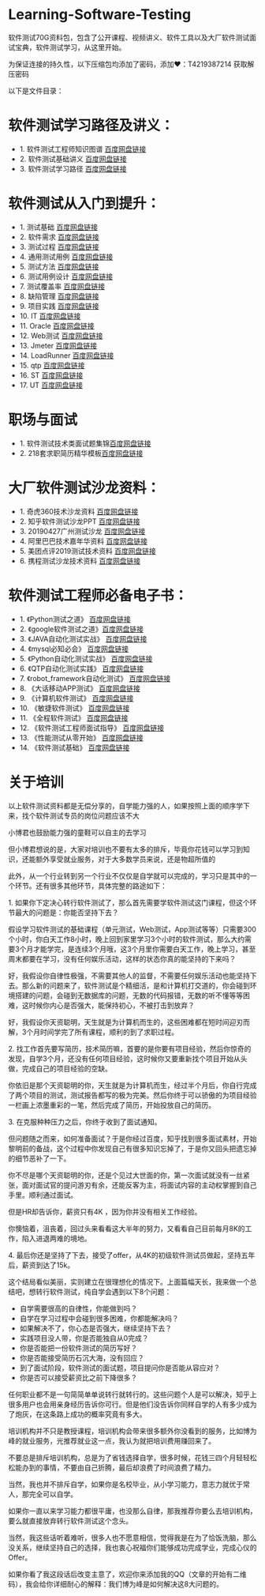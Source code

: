 # Learning-Software-Testing
软件测试70G资料包，包含了公开课程、视频讲义、软件工具以及大厂软件测试面试宝典，软件测试学习，从这里开始。

为保证连接的持久性，以下压缩包均添加了密码，添加❤：T4219387214 获取解压密码


以下是文件目录：
<h1>软件测试学习路径及讲义：</h1>
<ul>
<li>1. 软件测试工程师知识图谱   <a href="https://pan.baidu.com/s/1lWRDgagpYj_1G9KIqVkLDg">百度网盘链接</a></li>
<li>2. 软件测试基础讲义  <a href="https://pan.baidu.com/s/1lWRDgagpYj_1G9KIqVkLDg">百度网盘链接</a></li>
<li>3. 软件测试学习路径  <a href="https://pan.baidu.com/s/1lWRDgagpYj_1G9KIqVkLDg">百度网盘链接</a></li>
</ul>

<h1>软件测试从入门到提升：</h1>
<ul>
<li>1. 测试基础   <a href="https://pan.baidu.com/s/1lWRDgagpYj_1G9KIqVkLDg">百度网盘链接</a></li>
<li>2. 软件需求  <a href="https://pan.baidu.com/s/1lWRDgagpYj_1G9KIqVkLDg">百度网盘链接</a></li>
<li>3. 测试过程  <a href="https://pan.baidu.com/s/1lWRDgagpYj_1G9KIqVkLDg">百度网盘链接</a></li>
<li>4. 通用测试用例  <a href="https://pan.baidu.com/s/1lWRDgagpYj_1G9KIqVkLDg">百度网盘链接</a></li>
<li>5. 测试方法   <a href="https://pan.baidu.com/s/1lWRDgagpYj_1G9KIqVkLDg">百度网盘链接</a></li>
<li>6. 测试用例设计  <a href="https://pan.baidu.com/s/1lWRDgagpYj_1G9KIqVkLDg">百度网盘链接</a></li>
<li>7. 测试覆盖率  <a href="https://pan.baidu.com/s/1lWRDgagpYj_1G9KIqVkLDg">百度网盘链接</a></li>
<li>8. 缺陷管理  <a href="https://pan.baidu.com/s/1lWRDgagpYj_1G9KIqVkLDg">百度网盘链接</a></li>
<li>9. 项目实践  <a href="https://pan.baidu.com/s/1lWRDgagpYj_1G9KIqVkLDg">百度网盘链接</a></li>
<li>10. IT <a href="https://pan.baidu.com/s/1lWRDgagpYj_1G9KIqVkLDg">百度网盘链接</a></li>
<li>11. Oracle  <a href="https://pan.baidu.com/s/1lWRDgagpYj_1G9KIqVkLDg">百度网盘链接</a></li>
<li>12. Web测试  <a href="https://pan.baidu.com/s/1lWRDgagpYj_1G9KIqVkLDg">百度网盘链接</a></li>
<li>13. Jmeter  <a href="https://pan.baidu.com/s/1lWRDgagpYj_1G9KIqVkLDg">百度网盘链接</a></li>
<li>14. LoadRunner  <a href="https://pan.baidu.com/s/1lWRDgagpYj_1G9KIqVkLDg">百度网盘链接</a></li>
<li>15. qtp  <a href="https://pan.baidu.com/s/1lWRDgagpYj_1G9KIqVkLDg">百度网盘链接</a></li>
<li>16. ST  <a href="https://pan.baidu.com/s/1lWRDgagpYj_1G9KIqVkLDg">百度网盘链接</a></li>
<li>17. UT  <a href="https://pan.baidu.com/s/1lWRDgagpYj_1G9KIqVkLDg">百度网盘链接</a></li>
</ul>

<h1>职场与面试</h1>
<ul>
  <li>1. 软件测试技术类面试题集锦<a href="https://pan.baidu.com/s/1lWRDgagpYj_1G9KIqVkLDg">百度网盘链接</a></li>
  <li>2. 218套求职简历精华模板<a href="https://pan.baidu.com/s/1lWRDgagpYj_1G9KIqVkLDg">百度网盘链接</a></li>
  </ul>


<h1>大厂软件测试沙龙资料：</h1>
<ul>
<li>1. 奇虎360技术沙龙资料   <a href="https://pan.baidu.com/s/1lWRDgagpYj_1G9KIqVkLDg">百度网盘链接</a></li>
<li>2. 知乎软件测试沙龙PPT  <a href="https://pan.baidu.com/s/1lWRDgagpYj_1G9KIqVkLDg">百度网盘链接</a></li>
<li>3. 20190427广州测试沙龙  <a href="https://pan.baidu.com/s/1lWRDgagpYj_1G9KIqVkLDg">百度网盘链接</a></li>
<li>4. 阿里巴巴技术嘉年华资料  <a href="https://pan.baidu.com/s/1lWRDgagpYj_1G9KIqVkLDg">百度网盘链接</a></li>
<li>5. 美团点评2019测试技术资料  <a href="https://pan.baidu.com/s/1lWRDgagpYj_1G9KIqVkLDg">百度网盘链接</a></li>
<li>6. 携程测试沙龙技术资料  <a href="https://pan.baidu.com/s/1lWRDgagpYj_1G9KIqVkLDg">百度网盘链接</a></li>
</ul>

<h1>软件测试工程师必备电子书：</h1>
<ul>
<li>1. 《Python测试之道》 <a href="https://pan.baidu.com/s/1lWRDgagpYj_1G9KIqVkLDg">百度网盘链接</a></li>
<li>2. 《google软件测试之道》<a href="https://pan.baidu.com/s/1lWRDgagpYj_1G9KIqVkLDg">百度网盘链接</a></li>
<li>3. 《JAVA自动化测试实战》 <a href="https://pan.baidu.com/s/1lWRDgagpYj_1G9KIqVkLDg">百度网盘链接</a></li>
<li>4. 《mysql必知必会》 <a href="https://pan.baidu.com/s/1lWRDgagpYj_1G9KIqVkLDg">百度网盘链接</a></li>
<li>5. 《Python自动化测试实战》 <a href="https://pan.baidu.com/s/1lWRDgagpYj_1G9KIqVkLDg">百度网盘链接</a></li>
<li>6. 《QTP自动化测试实践》 <a href="https://pan.baidu.com/s/1lWRDgagpYj_1G9KIqVkLDg">百度网盘链接</a></li>
<li>7. 《robot_framework自动化测试》 <a href="https://pan.baidu.com/s/1lWRDgagpYj_1G9KIqVkLDg">百度网盘链接</a></li> 
<li>8. 《大话移动APP测试》 <a href="https://pan.baidu.com/s/1lWRDgagpYj_1G9KIqVkLDg">百度网盘链接</a></li>
<li>9. 《计算机软件测试》 <a href="https://pan.baidu.com/s/1lWRDgagpYj_1G9KIqVkLDg">百度网盘链接</a></li>
<li>10. 《敏捷软件测试》 <a href="https://pan.baidu.com/s/1lWRDgagpYj_1G9KIqVkLDg">百度网盘链接</a></li>
<li>11. 《全程软件测试》 <a href="https://pan.baidu.com/s/1lWRDgagpYj_1G9KIqVkLDg">百度网盘链接</a></li>
<li>12. 《软件测试工程师面试指导》 <a href="https://pan.baidu.com/s/1lWRDgagpYj_1G9KIqVkLDg">百度网盘链接</a></li>
<li>13. 《性能测试从零开始》 <a href="https://pan.baidu.com/s/1lWRDgagpYj_1G9KIqVkLDg">百度网盘链接</a></li>
<li>14. 《软件测试基础》 <a href="https://pan.baidu.com/s/1lWRDgagpYj_1G9KIqVkLDg">百度网盘链接</a></li>
</ul>

<h1>关于培训</h1>
<p>以上软件测试资料都是无偿分享的，自学能力强的人，如果按照上面的顺序学下来，找个软件测试专员的岗位问题应该不大</p>
<p>小博君也鼓励能力强的童鞋可以自主的去学习</p>
<p>但小博君想说的是，大家对培训也不要有太多的排斥，毕竟你花钱可以学习到知识，还能额外享受就业服务，对于大多数学员来说，还是物超所值的</p>
<p>此外，从一个行业转到另一个行业不仅仅是自学就可以完成的，学习只是其中的一个环节。还有很多其他环节，具体完整的路途如下：</p>

<p>1. 如果你下定决心转行软件测试了，那么首先需要学软件测试这门课程，但这个环节最大的问题是：你能否坚持下去？</p>

<p>假设学习软件测试的基础课程（单元测试，Web测试，App测试等等）只需要300个小时，你白天工作8小时，晚上回到家里学习3个小时的软件测试，那么大约需要3个月才能学完，是连续3个月哦，这3个月里你需要白天工作，晚上学习，甚至周末都要在学习，没有任何娱乐活动，这样的状态你真的能坚持的下来吗？</p>

<p>好，我假设你自律性极强，不需要其他人的监督，不需要任何娱乐活动也能坚持下去。那么新的问题来了，软件测试是个精细活，是和计算机打交道的，你会碰到环境搭建的问题，会碰到无数据库的问题，无数的代码报错，无数的听不懂等等困难，这时候你内心是否强大，能保持初心，不被打击到放弃？</p>

<p>好，我假设你天资聪明，天生就是为计算机而生的，这些困难都在短时间迎刃而解，3个月时间学完了所有课程，顺利的到了求职过程。</p>

<p>2. 找工作首先要写简历，技术简历嘛，首要的是你要有项目经验，然后你惊奇的发现，自学3个月，还没有任何项目经验，这时候你又要重新找个项目开始从头做，完成自己的项目经验的空缺。</p>

<p>你依旧是那个天资聪明的你，天生就是为计算机而生，经过半个月后，你自行完成了两个项目的测试，测试报告都写的极为完美。然后你终于可以骄傲的为项目经验一栏画上浓墨重彩的一笔，然后完成了简历，开始投放自己的简历。</p>

<p>3. 在克服种种压力之后，你终于收到了面试通知。</p>

<p>但问题随之而来，如何准备面试？于是你经过百度，知乎找到很多面试素材，开始黎明前的备战，这个过程中你发现自己有很多知识忘掉了，于是你又回头把遗忘掉的细节恶补了一下。</p>

<p>你不尽是哪个天资聪明的你，还是个见过大世面的你，第一次面试就没有一丝紧张，面对面试官的提问游刃有余，还能反客为主，将面试内容的主动权掌握到自己手里。顺利通过面试。</p>

<p>但是HR却告诉你，薪资只有4K ，因为你并没有相关工作经验。</p>

<p>你懊恼着，沮丧着，回过头来看看这大半年的努力，又看看自己目前每月8K的工作，陷入进退两难的境地。</p>

<p>4. 最后你还是坚持了下去，接受了offer，从4K的初级软件测试员做起，坚持五年后，薪资到达了15k。</p>

<p>这个结局看似美丽，实则建立在很理想化的情况下。上面篇幅天长，我来做一个总结吧，想转行软件测试，纯自学会遇到以下8个问题：</p>

<ul>
<li>自学需要很高的自律性，你能做到吗？</li>
<li>自学在学习过程中会碰到很多困难，你都能解决吗？</li>
<li>如果解决不了，你心态是否强大，继续坚持下去？</li>
<li>实践项目没人带，你是否能独自从0完成？</li>
<li>你是否能把一份软件测试的简历写好？</li>
<li>你是否能接受简历石沉大海，没有回应？</li>
<li>到了面试阶段，软件测试的面试题，项目提问你是否能从容应对？</li>
  <li>你是否可以接受薪资比之前下降很多？ </li>
  </ul>
  
 <p> 任何职业都不是一句简简单单说转行就转行的。这些问题个人是可以解决，知乎上很多用户也会用亲身经历告诉你可行。但是他们没告诉你同样自学的人有多少成为了炮灰，在这条路上成功的概率究竟有多大。</p>

<p>培训机构并不只是教授课程，培训机构会带来很多额外你没看到的服务，比如博为峰的就业服务，光推荐就业这一点，我认为就把培训费用赚回来了。</p>

<p>不要总是排斥培训机构，总是为了省钱选择自学，很多时候，花钱三四个月轻轻松松能办到的事情，不要由自己折腾，最后却浪费了时间浪费了精力。</p>

<p>当然，我也并不排斥自学，如果你是名校毕业，从小学习能力，意志力就优于常人，那完全可以自学。</p>

<p>如果你一直以来学习能力都很平庸，也没那么自律，那我推荐你要么去培训机构，要么就直接放弃转行软件测试这个念头。</p>

<p>当然，我这些话听着难听，很多人也不愿意相信，觉得我是在为了恰饭洗脑，那么没关系，继续坚持自己的选择，我也衷心祝福你们能够成功完成学业，完成心仪的Offer。</p>

<p>如果你看了我这段话后改变主意了，欢迎你来添加我的QQ（文章的开始有二维码），我会给你详细耐心的解释：我们博为峰是如何解决这8大问题的。</p>
